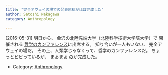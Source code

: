 ```yaml
---
title: "完全アウェイの場での発表原稿がほぼ完成した"
author: Satoshi Nakagawa
category: Anthropology

---
```


[2016-05-31]  明日から、
金沢の北陸先端大学（北陸科学技術大学院大学）で
開催される
[哲学のカンファレンス](http://philevents.org/event/show/17920)に出席する。
知り合いが一人もいない、
完全アウェイの場だ。
その上、人類学じゃなくって、哲学のカンファレンスだ。
ちょっとビビっているが、
まぁまぁ
[の](/~satoshi/anthrop/works/paper-3/mbeo.ho.html)が完成した。

- Category: [Anthropology](categories.html#Anthropology)

